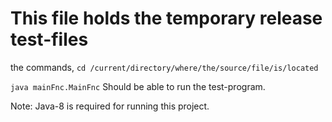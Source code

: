 # This file holds the temporary release test-files

the commands, 
`cd /current/directory/where/the/source/file/is/located`

`java mainFnc.MainFnc`
Should be able to run the test-program. 

Note: Java-8 is required for running this project. 
